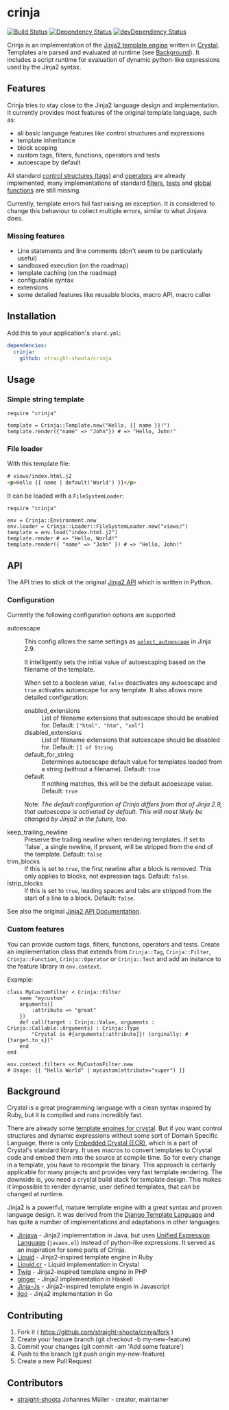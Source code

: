 # crinja

[![Build Status](https://travis-ci.org/straight-shoota/crinja.svg?branch=master)](https://travis-ci.org/straight-shoota/crinja)
[![Dependency Status](https://shards.rocks/badge/github/straight-shoota/crinja/status.svg)](https://shards.rocks/github/straight-shoota/crinja)
[![devDependency Status](https://shards.rocks/badge/github/straight-shoota/crinja/dev_status.svg)](https://shards.rocks/github/straight-shoota/crinja)

Crinja is an implementation of the [Jinja2 template engine](http://jinja.pocoo.org) written in [Crystal](http://crystallang.org). Templates are parsed and evaluated at runtime (see [Background](#background)). It includes a script runtime for evaluation of dynamic python-like expressions used by the Jinja2 syntax.

## Features

Crinja tries to stay close to the Jinja2 language design and implementation. It currently provides most features of the original template language, such as:

* all basic language features like control structures and expressions
* template inheritance
* block scoping
* custom tags, filters, functions, operators and tests
* autoescape by default

All standard [control structures (tags)](http://jinja.pocoo.org/docs/2.9/templates/#list-of-control-structures) and [operators](http://jinja.pocoo.org/docs/2.9/templates/#expressions) are already implemented, many implementations of standard [filters](http://jinja.pocoo.org/docs/2.9/templates/#list-of-builtin-filters), [tests](http://jinja.pocoo.org/docs/2.9/templates/#list-of-builtin-tests) and [global functions](http://jinja.pocoo.org/docs/2.9/templates/#list-of-global-functions) are still missing.

Currently, template errors fail fast raising an exception. It is considered to change this behaviour to collect multiple errors, similar to what Jinjava does.

### Missing features

* Line statements and line comments (don't seem to be particularly useful)
* sandboxed execution (on the roadmap)
* template caching (on the roadmap)
* configurable syntax
* extensions
* some detailed features like reusable blocks, macro API, macro caller

## Installation

Add this to your application's `shard.yml`:

```yaml
dependencies:
  crinja:
    github: straight-shoota/crinja
```

## Usage

### Simple string template
```crystal
require "crinja"

template = Crinja::Template.new("Hello, {{ name }}!")
template.render({"name" => "John"}) # => "Hello, John!"
```

### File loader

With this template file:
```html
# views/index.html.j2
<p>Hello {{ name | default('World') }}</p>
```

It can be loaded with a `FileSystemLoader`:

```crystal
require "crinja"

env = Crinja::Environment.new
env.loader = Crinja::Loader::FileSystemLoader.new("views/")
template = env.load("index.html.j2")
template.render # => "Hello, World!"
template.render({ "name" => "John" }) # => "Hello, John!"
```

## API

The API tries to stick ot the original [Jinja2 API](http://jinja.pocoo.org/docs/2.9/api/) which is written in Python.

### Configuration

Currently the following configuration options are supported:

<dl>
    <dt>autoescape</dt>
    <dd>
    <p>This config allows the same settings as <code><a href="http://jinja.pocoo.org/docs/2.9/api/#jinja2.select_autoescape">select_autoescape</a></code> in Jinja 2.9.</p>
    <p>It intelligently sets the initial value of autoescaping based on the filename of the template.</p>
    <p>When set to a boolean value, <code>false</code> deactivates any autoescape and <code>true</code> activates autoescape for any template.
    It also allows more detailed configuration:</p>
    <dl>
        <dt>enabled_extensions</dt>
        <dd>List of filename extensions that autoescape should be enabled for. Default: <code>["html", "htm", "xml"]</code></dd>
        <dt>disabled_extensions</dt>
        <dd>List of filename extensions that autoescape should be disabled for. Default: <code>[] of String</code></dd>
        <dt>default_for_string</dt>
        <dd>Determines autoescape default value for templates loaded from a string (without a filename). Default: <code>true</code></dd>
        <dt>default</dt>
        <dd>If nothing matches, this will be the default autoescape value. Default: <code>true</code></dd>
    </dl>
    <p>Note: <em>The default configuration of Crinja differs from that of Jinja 2.9, that autoescape is activated by default. This will most likely be changed by Jinja2 in the future, too.</em></p>
    </dd>
    <dt>keep_trailing_newline</dt>
    <dd>Preserve the trailing newline when rendering templates. If set to `false`, a single newline, if present, will be stripped from the end of the template. Default: <code>false</code></dd>
    <dt>trim_blocks</dt>
    <dd>If this is set to <code>true</code>, the first newline after a block is removed. This only applies to blocks, not expression tags. Default: <code>false</code>.</dd>
    <dt>lstrip_blocks</dt>
    <dd>If this is set to <code>true</code>, leading spaces and tabs are stripped from the start of a line to a block. Default: <code>false</code>.</dd>
</dl>

See also the original [Jinja2 API Documentation](http://jinja.pocoo.org/docs/2.9/api/).

### Custom features

You can provide custom tags, filters, functions, operators and tests. Create an implementation class that extends from `Crinja::Tag`, `Crinja::Filter`, `Crinja::Function`, `Crinja::Operator` or `Crinja::Test` and add an instance to the feature library in `env.context`.

Example:

```crystal
class MyCustomFilter < Crinja::Filter
    name "mycustom"
    arguments({
        :attribute => "great"
    })
    def call(target : Crinja::Value, arguments : Crinja::Callable::Arguments) : Crinja::Type
        "Crystal is #{arguments[:attribute]}! (orginally: #{target.to_s})"
    end
end

env.context.filters << MyCustomFilter.new
# Usage: {{ "Hello World" | mycustom(attribute="super") }}
```

## Background

Crystal is a great programming language with a clean syntax inspired by Ruby, but it is compiled and runs incredibly fast.

There are already some [template engines for crystal](https://github.com/veelenga/awesome-crystal#template-engine). But if you want control structures and dynamic expressions without some sort of Domain Specific Language, there is only [Embedded Crystal (ECR)](https://crystal-lang.org/api/0.21.1/ECR.html), which is a part of Crystal's standard library. It uses macros to convert templates to Crystal code and embed them into the source at compile time. So for every change in a template, you have to recompile the binary. This approach is certainly applicable for many projects and provides very fast template rendering. The downside is, you need a crystal build stack for template design. This makes it impossible to render dynamic, user defined templates, that can be changed at runtime.

Jinja2 is a powerful, mature template engine with a great syntax and proven language design. It was derived from the [Django Template Language](http://docs.djangoproject.com/en/dev/ref/templates/builtins/) and has quite a number of implementations and adaptations in other languages:

* [Jinjava](https://github.com/HubSpot/jinjava) - Jinja2 implementation in Java, but uses [Unified Expression Language](https://uel.java.net/) (`javaex.el`) instead of python-like expressions. It served as an inspiration for some parts of Crinja.
* [Liquid](https://shopify.github.io/liquid/) - Jinja2-inspired template engine in Ruby
* [Liquid.cr](https://github.com/TechMagister/liquid.cr) - Liquid implementation in Crystal
* [Twig](https://twig.sensiolabs.org/) - Jinja2-inspired template engine in PHP
* [ginger](https://hackage.haskell.org/package/ginger) - Jinja2 implementation in Haskell
* [Jinja-Js](https://github.com/sstur/jinja-js) - Jinja2-inspired template engin in Javascript
* [jigo](https://github.com/jmoiron/jigo) - Jinja2 implementation in Go

## Contributing

1. Fork it ( https://github.com/straight-shoota/crinja/fork )
2. Create your feature branch (git checkout -b my-new-feature)
3. Commit your changes (git commit -am 'Add some feature')
4. Push to the branch (git push origin my-new-feature)
5. Create a new Pull Request

## Contributors

- [straight-shoota](https://github.com/straight-shoota) Johannes Müller - creator, maintainer
